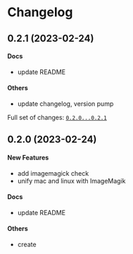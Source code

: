 # Changelog

## 0.2.1 (2023-02-24)

#### Docs

- update README

#### Others

- update changelog, version pump

Full set of changes: [`0.2.0...0.2.1`](git@github.com:hoishing/icon-resize-cli/compare/0.2.0...0.2.1)

## 0.2.0 (2023-02-24)

#### New Features

- add imagemagick check
- unify mac and linux with ImageMagik

#### Docs

- update README

#### Others

- create
